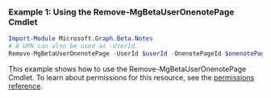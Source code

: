 ### Example 1: Using the Remove-MgBetaUserOnenotePage Cmdlet
```powershell
Import-Module Microsoft.Graph.Beta.Notes
# A UPN can also be used as -UserId.
Remove-MgBetaUserOnenotePage -UserId $userId -OnenotePageId $onenotePageId
```
This example shows how to use the Remove-MgBetaUserOnenotePage Cmdlet.
To learn about permissions for this resource, see the [permissions reference](/graph/permissions-reference).
